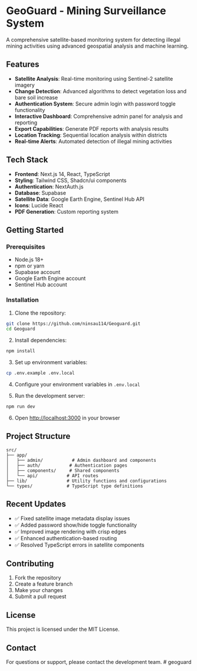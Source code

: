 # GeoGuard - Mining Surveillance System

A comprehensive satellite-based monitoring system for detecting illegal mining activities using advanced geospatial analysis and machine learning.

## Features

- **Satellite Analysis**: Real-time monitoring using Sentinel-2 satellite imagery
- **Change Detection**: Advanced algorithms to detect vegetation loss and bare soil increase
- **Authentication System**: Secure admin login with password toggle functionality
- **Interactive Dashboard**: Comprehensive admin panel for analysis and reporting
- **Export Capabilities**: Generate PDF reports with analysis results
- **Location Tracking**: Sequential location analysis within districts
- **Real-time Alerts**: Automated detection of illegal mining activities

## Tech Stack

- **Frontend**: Next.js 14, React, TypeScript
- **Styling**: Tailwind CSS, Shadcn/ui components
- **Authentication**: NextAuth.js
- **Database**: Supabase
- **Satellite Data**: Google Earth Engine, Sentinel Hub API
- **Icons**: Lucide React
- **PDF Generation**: Custom reporting system

## Getting Started

### Prerequisites

- Node.js 18+ 
- npm or yarn
- Supabase account
- Google Earth Engine account
- Sentinel Hub account

### Installation

1. Clone the repository:
```bash
git clone https://github.com/ninsau114/Geoguard.git
cd Geoguard
```

2. Install dependencies:
```bash
npm install
```

3. Set up environment variables:
```bash
cp .env.example .env.local
```

4. Configure your environment variables in `.env.local`

5. Run the development server:
```bash
npm run dev
```

6. Open [http://localhost:3000](http://localhost:3000) in your browser

## Project Structure

```
src/
├── app/
│   ├── admin/           # Admin dashboard and components
│   ├── auth/           # Authentication pages
│   ├── components/     # Shared components
│   └── api/           # API routes
├── lib/               # Utility functions and configurations
└── types/             # TypeScript type definitions
```

## Recent Updates

- ✅ Fixed satellite image metadata display issues
- ✅ Added password show/hide toggle functionality
- ✅ Improved image rendering with crisp edges
- ✅ Enhanced authentication-based routing
- ✅ Resolved TypeScript errors in satellite components

## Contributing

1. Fork the repository
2. Create a feature branch
3. Make your changes
4. Submit a pull request

## License

This project is licensed under the MIT License.

## Contact

For questions or support, please contact the development team.
#   g e o g u a r d  
 